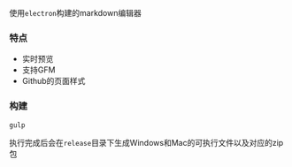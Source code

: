 使用`electron`构建的markdown编辑器
### 特点
* 实时预览
* 支持GFM
* Github的页面样式

### 构建
```shell
gulp
```
执行完成后会在`release`目录下生成Windows和Mac的可执行文件以及对应的zip包

